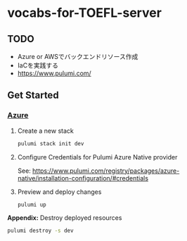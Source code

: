 # vocabs-for-TOEFL-server
## TODO
- Azure or AWSでバックエンドリソース作成
- IaCを実践する
- https://www.pulumi.com/

## Get Started
### <u>**Azure**</u>
1. Create a new stack
    ```bash
    pulumi stack init dev
    ```

2. Configure Credentials for Pulumi Azure Native provider

    See: https://www.pulumi.com/registry/packages/azure-native/installation-configuration/#credentials

3. Preview and deploy changes
    ```bash
    pulumi up
    ```

**Appendix:** Destroy deployed resources
```bash
pulumi destroy -s dev
```
